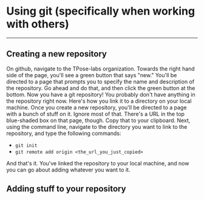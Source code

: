 # Using git (specifically when working with others)

---
## Creating a new repository
On github, navigate to the TPose-labs organization. Towards the right hand side of the page, you'll see a green button that says "new." You'll be directed to a page that prompts you to specify the name and description of the repository. Go ahead and do that, and then click the green button at the bottom. Now you have a git repository!
You probably don't have anything in the repository right now. Here's how you link it to a directory on your local machine. Once you create a new repository, you'll be directed to a page with a bunch of stuff on it. Ignore most of that. There's a URL in the top blue-shaded box on that page, though. Copy that to your clipboard. Next, using the command line, navigate to the directory you want to link to the repository, and type the following commands:
* `git init`
* `git remote add origin <the_url_you_just_copied>`

And that's it. You've linked the repository to your local machine, and now you can go about adding whatever you want to it.

## Adding stuff to your repository
